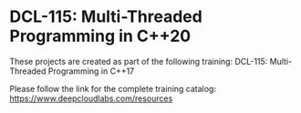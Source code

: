 # DCL-115: Multi-Threaded Programming in C++20
These projects are created as part of the following training: DCL-115: Multi-Threaded Programming in C++17

Please follow the link for the complete training catalog: https://www.deepcloudlabs.com/resources
